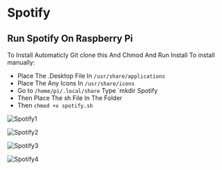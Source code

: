 # Spotify
## Run Spotify On Raspberry Pi  
To Install Automaticly
Git clone this And Chmod And Run Install
To install manually:  

- Place The .Desktop File In `/usr/share/applications`  
- Place The Any Icons In `/usr/share/icons`  
- Go to `/home/pi/.local/share` Type `mkdir Spotify  
- Then Place The sh File In The Folder  
- Then `chmod +x spotify.sh`  

![Spotify1](https://cdn.discordapp.com/attachments/774974762538500096/779476574219010048/2020-11-20_23-37-19.png)

![Spotify2](https://cdn.discordapp.com/attachments/774974762538500096/779476575992414291/2020-11-21_01-34-50.png)

![Spotify3](https://cdn.discordapp.com/attachments/774974762538500096/779476579050455050/2020-11-21_01-37-14.png)

![Spotify4](https://cdn.discordapp.com/attachments/774974762538500096/779476581528764446/2020-11-21_01-39-50.png)
